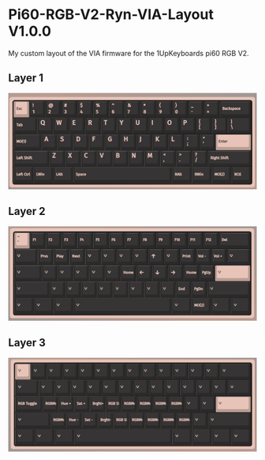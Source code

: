 # Pi60-RGB-V2-Ryn-VIA-Layout V1.0.0
My custom layout of the VIA firmware for the 1UpKeyboards pi60 RGB V2.

## Layer 1
![Layer 0](/V1.0.0/screenshots/0.png)

## Layer 2
![Layer 1](/V1.0.0/screenshots/1.png)

## Layer 3
![Layer 2](/V1.0.0/screenshots/2.png)